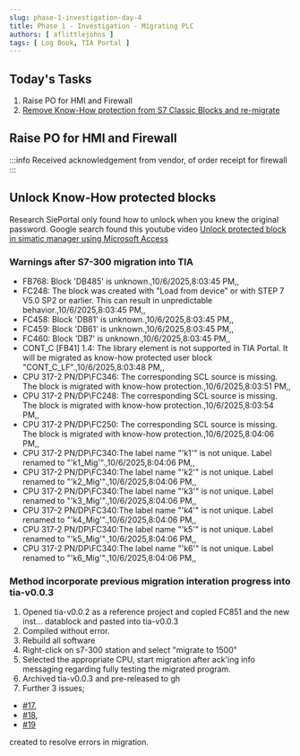 ```yaml
---
slug: phase-1-investigation-day-4
title: Phase 1 - Investigation - Migrating PLC
authors: [ aflittlejohns ]
tags: [ Log Book, TIA Portal ]
---
```


## Today's Tasks
1. Raise PO for HMI and Firewall
2. [Remove Know-How protection from S7 Classic Blocks and re-migrate](https://github.com/pfAuto/project-uni/issues/16)
<!-- truncate -->
## Raise PO for HMI and Firewall

:::info
Received acknowledgement from vendor, of order receipt for firewall
:::

## Unlock Know-How protected blocks

Research SiePortal only found how to unlock when you knew the original password. Google search found this youtube video
[Unlock protected block in simatic manager using Microsoft Access](https://www.youtube.com/watch?v=YI8S2n8A_j4)

### Warnings after S7-300 migration into TIA

- FB768: Block 'DB485' is unknown.,10/6/2025,8:03:45 PM,,
- FC248: The block was created with "Load from device" or with STEP 7 V5.0 SP2 or earlier. This can result in unpredictable behavior.,10/6/2025,8:03:45 PM,,
- FC458: Block 'DB81' is unknown.,10/6/2025,8:03:45 PM,,
- FC459: Block 'DB61' is unknown.,10/6/2025,8:03:45 PM,,
- FC460: Block 'DB7' is unknown.,10/6/2025,8:03:45 PM,,
- CONT_C [FB41] 1.4: The library element is not supported in TIA Portal. It will be migrated as know-how protected user block "CONT_C_LF".,10/6/2025,8:03:48 PM,,
- CPU 317-2 PN/DP\FC346: The corresponding SCL source is missing. The block is migrated with know-how protection.,10/6/2025,8:03:51 PM,,
- CPU 317-2 PN/DP\FC248: The corresponding SCL source is missing. The block is migrated with know-how protection.,10/6/2025,8:03:54 PM,,
- CPU 317-2 PN/DP\FC250: The corresponding SCL source is missing. The block is migrated with know-how protection.,10/6/2025,8:04:06 PM,,
- CPU 317-2 PN/DP\FC340:The label name  "'k1'" is not unique. Label renamed to "'k1_Mig'".,10/6/2025,8:04:06 PM,,
- CPU 317-2 PN/DP\FC340:The label name  "'k2'" is not unique. Label renamed to "'k2_Mig'".,10/6/2025,8:04:06 PM,,
- CPU 317-2 PN/DP\FC340:The label name  "'k3'" is not unique. Label renamed to "'k3_Mig'".,10/6/2025,8:04:06 PM,,
- CPU 317-2 PN/DP\FC340:The label name  "'k4'" is not unique. Label renamed to "'k4_Mig'".,10/6/2025,8:04:06 PM,,
- CPU 317-2 PN/DP\FC340:The label name  "'k5'" is not unique. Label renamed to "'k5_Mig'".,10/6/2025,8:04:06 PM,,
- CPU 317-2 PN/DP\FC340:The label name  "'k6'" is not unique. Label renamed to "'k6_Mig'".,10/6/2025,8:04:06 PM,,

### Method incorporate previous migration interation progress into tia-v0.0.3
1. Opened tia-v0.0.2 as a reference project and copied FC851 and the new inst... datablock and pasted into tia-v0.0.3
2. Compiled without error.
3. Rebuild all software
4. Right-click on s7-300 station and select "migrate to 1500"
5. Selected the appropriate CPU, start migration after ack'ing info messaging regarding fully testing the migrated program.
6. Archived tia-v0.0.3 and pre-released to gh
7. Further 3 issues;
- [#17](https://github.com/pfAuto/project-uni/issues/17), 
- [#18](https://github.com/pfAuto/project-uni/issues/18), 
- [#19](https://github.com/pfAuto/project-uni/issues/19)

created to resolve errors in migration.